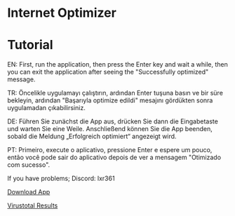 # Internet Optimizer

# Tutorial

EN:
First, run the application, then press the Enter key and wait a while, then you can exit the application after seeing the "Successfully optimized" message.

TR:
Öncelikle uygulamayı çalıştırın, ardından Enter tuşuna basın ve bir süre bekleyin, ardından "Başarıyla optimize edildi" mesajını gördükten sonra uygulamadan çıkabilirsiniz.

DE:
Führen Sie zunächst die App aus, drücken Sie dann die Eingabetaste und warten Sie eine Weile. Anschließend können Sie die App beenden, sobald die Meldung „Erfolgreich optimiert“ angezeigt wird.

PT:
Primeiro, execute o aplicativo, pressione Enter e espere um pouco, então você pode sair do aplicativo depois de ver a mensagem "Otimizado com sucesso".

If you have problems;
Discord: lxr361

[Download App](https://github.com/lxr361/Internet-Optimizer-v1.0/archive/refs/heads/main.zip)

[Virustotal Results](https://www.virustotal.com/gui/file/e3b7d60bfd0e033e11c0383cfcab352e738a1de516f4ae2791050d1d21496c6c?nocache=1)
